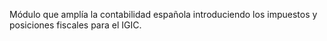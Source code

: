 Módulo que amplía la contabilidad española introduciendo los impuestos y
posiciones fiscales para el IGIC.

